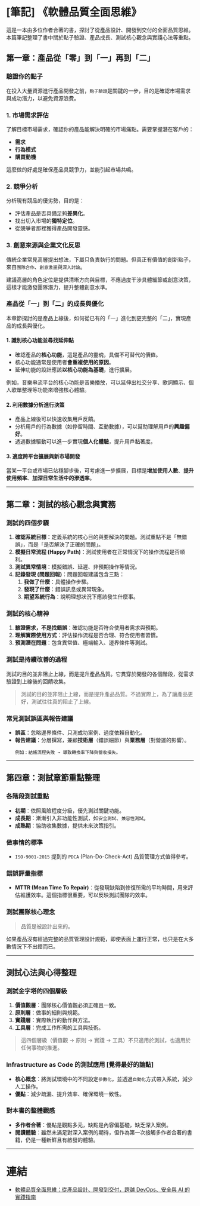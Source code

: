 # [筆記] 《軟體品質全面思維》


這是一本由多位作者合著的書，探討了從產品設計、開發到交付的全面品質思維。本篇筆記整理了書中關於點子驗證、產品成長、測試核心觀念與實踐心法等重點。

<!--more-->

## 第一章：產品從「零」到「一」再到「二」

### 驗證你的點子

在投入大量資源進行產品開發之前，`點子驗證`是關鍵的一步，目的是確認市場需求與成功潛力，以避免資源浪費。

### 1. 市場需求評估
了解目標市場需求，確認你的產品能解決明確的市場痛點。需要掌握潛在客戶的：
- **需求**
- **行為模式**
- **購買動機**

這麼做的好處是確保產品具競爭力，並能引起市場共鳴。

### 2. 競爭分析
分析現有競品的優劣勢，目的是：
- 評估產品是否具備足夠**差異化**。
- 找出切入市場的**獨特定位**。
- 從競爭者那裡獲得產品開發靈感。

### 3. 創意來源與企業文化反思
傳統企業常見高層提出想法，下屬只負責執行的問題。但真正有價值的創新點子，來自`團隊合作`、`創意激盪`與`深入討論`。

建議高層的角色定位是提供清晰方向與目標，不應過度干涉具體細節或創意決策，這樣才能激發團隊潛力，提升整體創意水準。

### 產品從「一」到「二」的成長與優化

本章節探討的是產品上線後，如何從已有的「一」進化到更完整的「二」，實現產品的成長與優化。

#### 1. 識別核心功能並尋找延伸點
- 確認產品的**核心功能**，這是產品的靈魂，具備不可替代的價值。
- 核心功能通常是使用者**會重複使用的原因**。
- 延伸功能的設計應該**以核心功能為基礎**，進行擴展。

例如，音樂串流平台的核心功能是音樂播放，可以延伸出社交分享、歌詞顯示、個人歌單整理等功能來增強核心體驗。

#### 2. 利用數據分析進行決策
- 產品上線後可以快速收集用戶反饋。
- 分析用戶的行為數據（如停留時間、互動數據），可以幫助理解用戶的**興趣偏好**。
- 透過數據驅動可以進一步實現**個人化體驗**，提升用戶黏著度。

#### 3. 適度跨平台擴展與新市場開發
當某一平台或市場已站穩腳步後，可考慮進一步擴展，目標是**增加使用人數**、**提升使用頻率**、**加深日常生活中的滲透率**。

---

## 第二章：測試的核心觀念與實務

### 測試的四個步驟

1.  **確認系統目標**：定義系統的核心目的與要解決的問題。測試重點不是「無錯誤」，而是「是否解決了正確的問題」。
2.  **模擬日常流程 (Happy Path)**：測試使用者在正常情況下的操作流程是否順利。
3.  **測試異常情境**：模擬錯誤、延遲、非預期操作等情況。
4.  **記錄發現 (問題回報)**：問題回報建議包含三點：
    1.  **我做了什麼**：具體操作步驟。
    2.  **發現了什麼**：錯誤訊息或異常現象。
    3.  **期望系統行為**：說明理想狀況下應該發生什麼事。

### 測試的核心精神
1.  **驗證需求，不是找錯誤**：確認功能是否符合使用者需求與預期。
2.  **理解實際使用方式**：評估操作流程是否合理、符合使用者習慣。
3.  **預測潛在問題**：包含異常值、極端輸入、邊界條件等測試。

### 測試是持續改善的過程
測試的目的並非阻止上線，而是提升產品品質。它貫穿於開發的各個階段，從需求驗證到上線後的回饋收集。

> 測試的目的並非阻止上線，而是提升產品品質。不過實際上，為了讓產品更好，測試往往真的阻止了上線。

### 常見測試誤區與報告建議
- **誤區**：忽略邊界條件、只測成功案例、過度依賴自動化。
- **報告建議**：分層撰寫，兼顧**技術層**（錯誤細節）與**業務層**（對營運的影響）。
    ```text
    例如：結帳流程失敗 → 導致轉換率下降與營收損失。
    ```

---

## 第四章：測試章節重點整理

### 各階段測試重點
- **初期**：依照風險程度分級，優先測試關鍵功能。
- **成長期**：漸漸引入非功能性測試，如`安全測試`、`兼容性測試`。
- **成熟期**：協助收集數據，提供未來決策指引。

### 做事情的標準
- `ISO-9001-2015` 提到的 `PDCA` (Plan-Do-Check-Act) 品質管理方式值得參考。

### 錯誤評量指標
- **MTTR (Mean Time To Repair)**：從發現缺陷到修復所需的平均時間，用來評估維護效率。這個指標很重要，可以反映測試團隊的效率。

### 測試團隊核心理念
> 品質是被設計出來的。

如果產品沒有經過完整的品質管理設計規範，即使表面上運行正常，也只是在大多數情況下不出錯而已。

---

## 測試心法與心得整理

### 測試金字塔的四個層級
1.  **價值觀層**：團隊核心價值觀必須正確且一致。
2.  **原則層**：做事的細則與規範。
3.  **實踐層**：實際執行的動作與方法。
4.  **工具層**：完成工作所需的工具與技術。

> 這四個層級（價值觀 → 原則 → 實踐 → 工具）不只適用於測試，也適用於任何事物的推進。

### Infrastructure as Code 的測試應用 [覺得最好的論點]
- **核心概念**：將測試環境中的不同設定`參數化`，並透過`自動化`方式帶入系統，減少人工操作。
- **優點**：減少疏漏、提升效率、確保環境一致性。

### 對本書的整體觀感
- **多作者合著**：優點是觀點多元，缺點是內容偏基礎，缺乏深入案例。
- **閱讀體驗**：雖然未滿足對深入案例的期待，但作為第一次接觸多作者合著的書籍，仍是一種新鮮且有啟發的體驗。

---

# 連結
- [軟體品質全面思維：從產品設計、開發到交付，跨越 DevOps、安全與 AI 的實踐指南](https://www.tenlong.com.tw/products/9786264142335)
